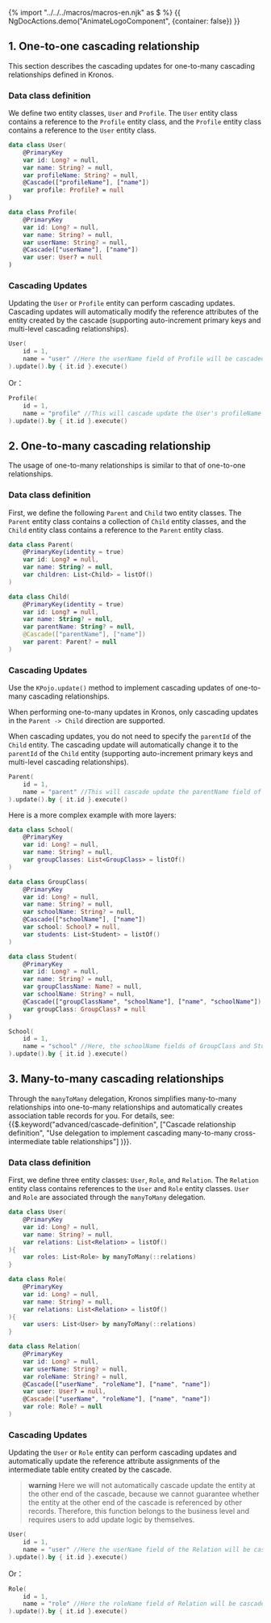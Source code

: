 {% import "../../../macros/macros-en.njk" as $ %}
{{ NgDocActions.demo("AnimateLogoComponent", {container: false}) }}


## 1. One-to-one cascading relationship

This section describes the cascading updates for one-to-many cascading relationships defined in Kronos.

### Data class definition

We define two entity classes, `User` and `Profile`. The `User` entity class contains a reference to the `Profile` entity class, 
and the `Profile` entity class contains a reference to the `User` entity class.

```kotlin group="case3" name="User.kt" icon="kotlin"
data class User(
    @PrimaryKey
    var id: Long? = null,
    var name: String? = null,
    var profileName: String? = null,
    @Cascade(["profileName"], ["name"])
    var profile: Profile? = null
)
```

```kotlin group="case3" name="Profile.kt" icon="kotlin"
data class Profile(
    @PrimaryKey
    var id: Long? = null,
    var name: String? = null,
    var userName: String? = null,
    @Cascade(["userName"], ["name"])
    var user: User? = null
)
```

### Cascading Updates

Updating the `User` or `Profile` entity can perform cascading updates. 
Cascading updates will automatically modify the reference attributes of the entity created by the cascade 
(supporting auto-increment primary keys and multi-level cascading relationships).
```kotlin
User(
    id = 1,
    name = "user" //Here the userName field of Profile will be cascaded and updated
).update().by { it.id }.execute()
```

Or：

```kotlin
Profile(
    id = 1,
    name = "profile" //This will cascade update the User's profileName field
).update().by { it.id }.execute()
```

## 2. One-to-many cascading relationship

The usage of one-to-many relationships is similar to that of one-to-one relationships.

### Data class definition
First, we define the following `Parent` and `Child` two entity classes. The `Parent` entity class contains a collection of `Child` entity classes, and the `Child` entity class contains a reference to the `Parent` entity class.
```kotlin group="case1" name="Parent.kt" icon="kotlin"
data class Parent(
    @PrimaryKey(identity = true)
    var id: Long? = null,
    var name: String? = null,
    var children: List<Child> = listOf()
)
```
```kotlin group="case1" name="Child.kt" icon="kotlin"
data class Child(
    @PrimaryKey(identity = true)
    var id: Long? = null,
    var name: String? = null,
    var parentName: String? = null,
    @Cascade(["parentName"], ["name"])
    var parent: Parent? = null
)
```

### Cascading Updates
Use the `KPojo.update()` method to implement cascading updates of one-to-many cascading relationships.

When performing one-to-many updates in Kronos, only cascading updates in the `Parent -> Child` direction are supported.

When cascading updates, you do not need to specify the `parentId` of the `Child` entity. The cascading update will automatically change it to the `parentId` of the `Child` entity (supporting auto-increment primary keys and multi-level cascading relationships).

```kotlin
Parent(
    id = 1,
    name = "parent" //This will cascade update the parentName field of Child
).update().by { it.id }.execute()
```

Here is a more complex example with more layers:

```kotlin group="case2" name="School.kt" icon="kotlin"
data class School(
    @PrimaryKey
    var id: Long? = null,
    var name: String? = null,
    var groupClasses: List<GroupClass> = listOf()
)
```

```kotlin group="case2" name="GroupClass.kt" icon="kotlin"
data class GroupClass(
    @PrimaryKey
    var id: Long? = null,
    var name: String? = null,
    var schoolName: String? = null,
    @Cascade(["schoolName"], ["name"])
    var school: School? = null,
    var students: List<Student> = listOf()
)
```

```kotlin group="case2" name="Student.kt" icon="kotlin"
data class Student(
    @PrimaryKey
    var id: Long? = null,
    var name: String? = null,
    var groupClassName: Name? = null,
    var schoolName: String? = null,
    @Cascade(["groupClassName", "schoolName"], ["name", "schoolName"])
    var groupClass: GroupClass? = null
)
```
```kotlin
School(
    id = 1,
    name = "school" //Here, the schoolName fields of GroupClass and Student will be cascaded and updated
).update().by { it.id }.execute()
```

## 3. Many-to-many cascading relationships

Through the `manyToMany` delegation, Kronos simplifies many-to-many relationships into one-to-many relationships and automatically creates association table records for you. For details, see: 
{{$.keyword("advanced/cascade-definition", ["Cascade relationship definition", "Use delegation to implement cascading many-to-many cross-intermediate table relationships"] )}}.

### Data class definition

First, we define three entity classes: `User`, `Role`, and `Relation`. The `Relation` entity class contains references to the `User` and `Role` entity classes. `User` and `Role` are associated through the `manyToMany` delegation.

```kotlin group="case4" name="User.kt" icon="kotlin"
data class User(
    @PrimaryKey
    var id: Long? = null,
    var name: String? = null,
    var relations: List<Relation> = listOf()
){
    var roles: List<Role> by manyToMany(::relations)
}
```

```kotlin group="case4" name="Role.kt" icon="kotlin"
data class Role(
    @PrimaryKey
    var id: Long? = null,
    var name: String? = null,
    var relations: List<Relation> = listOf()
){
    var users: List<User> by manyToMany(::relations)
}
```

```kotlin group="case4" name="Relation.kt" icon="kotlin"
data class Relation(
    @PrimaryKey
    var id: Long? = null,
    var userName: String? = null,
    var roleName: String? = null,
    @Cascade(["userName", "roleName"], ["name", "name"])
    var user: User? = null,
    @Cascade(["userName", "roleName"], ["name", "name"])
    var role: Role? = null
)
```

### Cascading Updates

Updating the `User` or `Role` entity can perform cascading updates and automatically update the reference attribute assignments of the intermediate table entity created by the cascade.

> **warning**
> Here we will not automatically cascade update the entity at the other end of the cascade, because we cannot guarantee whether the entity at the other end of the cascade is referenced by other records. Therefore, this function belongs to the business level and requires users to add update logic by themselves.

```kotlin
User(
    id = 1,
    name = "user" //Here the userName field of the Relation will be cascaded and updated
).update().by { it.id }.execute()
```

Or：

```kotlin
Role(
    id = 1,
    name = "role" //Here the roleName field of Relation will be cascaded and updated
).update().by { it.id }.execute()
``` 